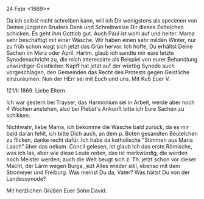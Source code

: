  24 Febr <1869>*

Da ich selbst nicht schreiben kann, will ich Dir wenigstens als specimen von Deines jüngsten Bruders Denk und Schreibweise Dir dieses Zettelchen schicken. Es geht ihm Gottlob gut. Auch Paul ist wohl auf und heiter. Mama sehr beschäftigt mit einer Wäsche. Wir haben einen sehr milden Winter, nur zu früh schon wagt sich jetzt das Grün hervor. Ich hoffe, Du erhältst Deine Sachen im Merz oder April. Hartm. glaub ich sandte mir eure letzte Synodenachricht zu, die mich interessirte als Beispiel von eurer Behandlung unwürdiger Geistlicher. Kapff hat jetzt auf der würtbg Synode auch vorgeschlagen, den Gemeinden das Recht des Protests gegen Geistliche einzuräumen. Nun der HErr sei mit Euch und uns.
 Mit Kuß Euer V.


 121/II 1869.
Liebe Eltern.

Ich war gestern bei Trayser, das Harmonium sei in Arbeit, werde aber noch 4 Wochen anstehen, also bei Plebst's Ankunft bitte ich Eure Sachen zu schikken.

Nichtwahr, liebe Mama, ich bekomme die Wasche bald zurück, da es mir bald daran fehlt, ich bitte Dich auch, an dem p. Boten gesandten Beutelchen zu flicken, danke recht dafür. Ich habe da katholische "Stimmen aus Maria Laach" über das oekum. Concil gelesen, ist glaub ich das erste Römische, was ich las, aber wie diese Leute reden, das ist merkwürdig, die werden noch Meister werden; auch die Welt beugt sich z. Th. jetzt schon vor dieser Macht, der Lärm wegen Burga, jezt Alles wieder still, ebenso mit dem Stromeyer und Freiburg. Was meinst Du da, Vater? Was hältst Du von der Landessynode?

 Mit herzlichen Grüßen
 Euer Sohn
 David.

